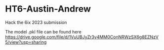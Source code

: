 # HT6-Austin-Andrew
Hack the 6ix 2023 submission

The model .pkl file can be found here https://drive.google.com/file/d/1VuUBJyZr3y4MM0ConNRWzSX6g8EZNzV5/view?usp=sharing
